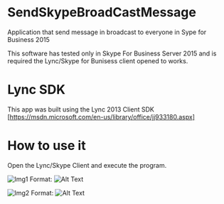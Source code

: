# SendSkypeBroadCastMessage

Application that send message in broadcast to everyone in Sype for Business 2015

This software has tested only in Skype For Business Server 2015 and is required the Lync/Skype for Bunisess client opened to works.

# Lync SDK

This app was built using the Lync 2013 Client SDK [https://msdn.microsoft.com/en-us/library/office/jj933180.aspx]

# How to use it

Open the Lync/Skype Client and execute the program.

![Img1](https://github.com/fzavalloni/SendSkypeBroadCastMessage/tree/master/StartConversation/img/broadcastmessage1.png)
Format: ![Alt Text](url)

![Img2](https://github.com/fzavalloni/SendSkypeBroadCastMessage/tree/master/StartConversation/img/broadcastmessage2.png)
Format: ![Alt Text](url)



